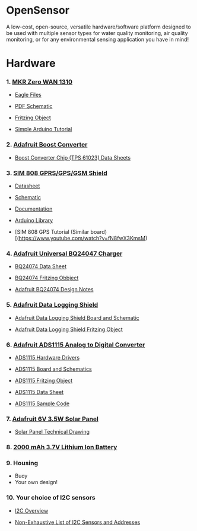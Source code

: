 # OpenSensor
A low-cost, open-source, versatile hardware/software platform designed to be used with multiple sensor types for water quality monitoring, air quality monitoring, or for any environmental sensing application you have in mind!

# Hardware

### 1. [MKR Zero WAN 1310](https://store.arduino.cc/usa/mkr-wan-1310)

- [Eagle Files](https://content.arduino.cc/assets/hw_MKRWAN1310.zip)

- [PDF Schematic](https://content.arduino.cc/assets/MKRWAN1310V3.0_sch.pdf)

- [Fritzing Object](https://content.arduino.cc/assets/Arduino%20MKR%20WAN%201310.fzpz)

- [Simple Arduino Tutorial](https://docs.arduino.cc/tutorials/mkr-wan-1310/lora-send-and-receive)

### 2. [Adafruit Boost Converter](https://www.adafruit.com/product/4654?gclid=EAIaIQobChMI0a7O6eH38QIVCWxvBB0nXAA6EAQYASABEgIBAvD_BwE)

- [Boost Converter Chip (TPS 61023) Data Sheets](https://www.ti.com/product/TPS61023)

### 3. [SIM 808 GPRS/GPS/GSM Shield](https://www.robotshop.com/en/sim808-gps-gprsgsm-arduino-shield-mkf.html?gclid=EAIaIQobChMIl-Hpytn58QIVdGxvBB3DMgZVEAQYDSABEgJUg_D_BwE)

- [Datasheet](https://www.robotshop.com/media/files/pdf/sim808-gps-gprsgsm-arduino-shield-mkf-datasheet.pdf)

- [Schematic](https://www.robotshop.com/media/files/pdf/sim808-gps-gprsgsm-arduino-shield-mkf-schematic.pdf)

- [Documentation](https://www.robotshop.com/media/files/zip/documentation_oas808sim.zip)

- [Arduino Library](https://github.com/DFRobot/DFRobot_SIM808)

- [SIM 808 GPS Tutorial (Similar board)[(https://www.youtube.com/watch?v=fN8fwX3KmsM)

### 4. [Adafruit Universal BQ24047 Charger](https://www.adafruit.com/product/4755)

- [BQ24074 Data Sheet](https://www.ti.com/product/BQ24074)

- [BQ24074 Fritzing Obbject](https://github.com/adafruit/Fritzing-Library/blob/master/parts/Adafruit%20BQ24074%20Solar-DC-USB%20Lipo%20Charger.fzpz)

- [Adafruit BQ24074 Design Notes](https://learn.adafruit.com/adafruit-bq24074-universal-usb-dc-solar-charger-breakout/design-notes)

### 5. [Adafruit Data Logging Shield](https://www.adafruit.com/product/1141?gclid=EAIaIQobChMI9OqQ1tr58QIVzXxvBB3GTgbGEAQYASABEgITQvD_BwE)

- [Adafruit Data Logging Shield Board and Schematic](https://github.com/adafruit/Data-Logger-shield)

- [Adafruit Data Logging Shield Fritzing Object](https://github.com/adafruit/Fritzing-Library/blob/master/parts/Adafruit%20Datalogger%20Shield%20v1.fzpz)

### 6. [Adafruit ADS1115 Analog to Digital Converter](https://www.adafruit.com/product/1085?gclid=Cj0KCQjw0emHBhC1ARIsAL1QGNfJ3SJ85uZqejbk4At3gi_rBteSZwTxbq5_mKbJvcHG9wJhS_kqJ54aAu4vEALw_wcB)

- [ADS1115 Hardware Drivers](https://github.com/adafruit/Adafruit_ADS1X15)

- [ADS1115 Board and Schematics](https://github.com/adafruit/ADS1X15-Breakout-Board-PCBs)

- [ADS1115 Fritzing Object](https://github.com/adafruit/Fritzing-Library/blob/master/parts/Adafruit%20ADS1115%2016Bit%20I2C%20ADC.fzpz)

- [ADS1115 Data Sheet](https://cdn-shop.adafruit.com/datasheets/ads1115.pdf)

- [ADS1115 Sample Code](https://learn.adafruit.com/adafruit-4-channel-adc-breakouts/arduino-code)

### 7. [Adafruit 6V 3.5W Solar Panel](https://www.adafruit.com/product/500)

- [Solar Panel Technical Drawing](https://github.com/VoltaicEngineering/Solar-Panel-Drawings/blob/master/Voltaic%20Systems%203.5W%206V%20113x210mm%20DRAWING%20CURRENT%202017%207%2020.pdf)

### 8. [2000 mAh 3.7V Lithium Ion Battery](https://www.adafruit.com/product/2011?gclid=Cj0KCQjwub-HBhCyARIsAPctr7z8nLmCm4o8cagw8cGOR2JvBQQupAMMokKOfB4LIsXs9-Lr6N-EV6MaAgagEALw_wcB)

### 9. Housing
- Buoy
- Your own design!

### 10. Your choice of I2C sensors
- [I2C Overview](https://learn.adafruit.com/i2c-addresses)

- [Non-Exhaustive List of I2C Sensors and Addresses](https://learn.adafruit.com/i2c-addresses/the-list)
